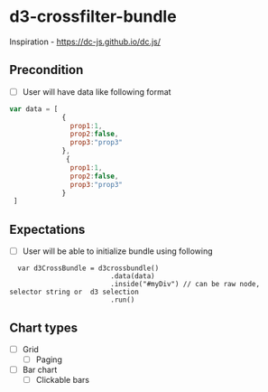 # d3-crossfilter-bundle

Inspiration - https://dc-js.github.io/dc.js/


## Precondition

* [ ] User will have data like following format  
```javascript
var data = [
             {
               prop1:1,
               prop2:false,
               prop3:"prop3"
             },
              {
               prop1:1,
               prop2:false,
               prop3:"prop3"
             }
 ]

```


## Expectations
* [ ] User will be able to initialize bundle using following 
``` 
  var d3CrossBundle = d3crossbundle()
                         .data(data)
                         .inside("#myDiv") // can be raw node, selector string or  d3 selection
                         .run()

```


## Chart types

* [ ] Grid
  * [ ] Paging
* [ ] Bar chart
  * [ ] Clickable bars
